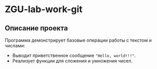 # ZGU-lab-work-git

## Описание проекта
Программа демонстрирует базовые операции работы с текстом и числами:
- Выводит приветственное сообщение `"Hello, world!!!"`.
- Реализует функции для сложения и умножения чисел.
